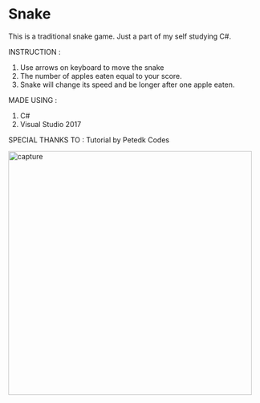 # Snake
This is a traditional snake game. 
Just a part of my self studying C#.

INSTRUCTION :
1. Use arrows on keyboard to move the snake
2. The number of apples eaten equal to your score.
3. Snake will change its speed and be longer after one apple eaten.

MADE USING :
1. C#
2. Visual Studio 2017

SPECIAL THANKS TO :
Tutorial by Petedk Codes

<img width="485" alt="capture" src="https://user-images.githubusercontent.com/26543302/46581562-64f1fc00-ca43-11e8-9961-ae225041d285.PNG">
